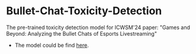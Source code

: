# Bullet-Chat-Toxicity-Detection
The pre-trained toxicity detection model for ICWSM'24 paper: "Games and Beyond: Analyzing the Bullet Chats of Esports Livestreaming"

- The model could be find [here](https://huggingface.co/A5hbr1ng3r/COLD-LoL).
